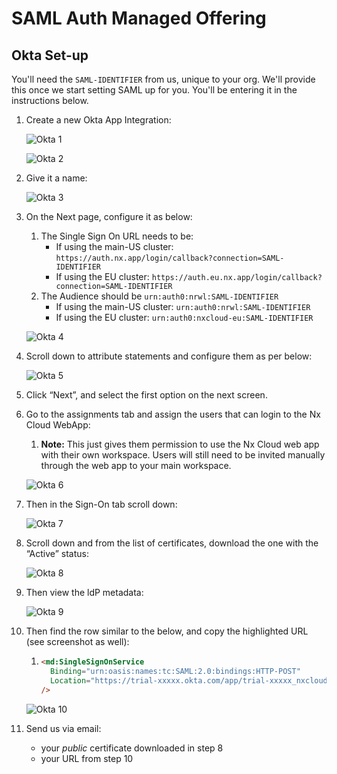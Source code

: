 # SAML Auth Managed Offering

## Okta Set-up

You'll need the `SAML-IDENTIFIER` from us, unique to your org. We'll provide this once we start setting SAML up for you.
You'll be entering it in the instructions below.

1. Create a new Okta App Integration:

   ![Okta 1](/nx-cloud/private/images/saml/okta_1.png)

   ![Okta 2](/nx-cloud/private/images/saml/okta_2.png)

2. Give it a name:

   ![Okta 3](/nx-cloud/private/images/saml/okta_3.png)

3. On the Next page, configure it as below:

   1. The Single Sign On URL needs to be:
      - If using the main-US cluster: `https://auth.nx.app/login/callback?connection=SAML-IDENTIFIER`
      - If using the EU cluster: `https://auth.eu.nx.app/login/callback?connection=SAML-IDENTIFIER`
   2. The Audience should be `urn:auth0:nrwl:SAML-IDENTIFIER`
      - If using the main-US cluster: `urn:auth0:nrwl:SAML-IDENTIFIER`
      - If using the EU cluster: `urn:auth0:nxcloud-eu:SAML-IDENTIFIER`

   ![Okta 4](/nx-cloud/private/images/saml/okta_4_public.png)

4. Scroll down to attribute statements and configure them as per below:

   ![Okta 5](/nx-cloud/private/images/saml/okta_5.png)

5. Click “Next”, and select the first option on the next screen.
6. Go to the assignments tab and assign the users that can login to the Nx Cloud WebApp:

   1. **Note:** This just gives them permission to use the Nx Cloud web app with their own workspace. Users will still need to be invited manually through the web app to your main workspace.

   ![Okta 6](/nx-cloud/private/images/saml/okta_6.png)

7. Then in the Sign-On tab scroll down:

   ![Okta 7](/nx-cloud/private/images/saml/okta_7.png)

8. Scroll down and from the list of certificates, download the one with the “Active” status:

   ![Okta 8](/nx-cloud/private/images/saml/okta_8.png)

9. Then view the ldP metadata:

   ![Okta 9](/nx-cloud/private/images/saml/okta_9.png)

10. Then find the row similar to the below, and copy the highlighted URL (see screenshot as well):

    1. ```html
       <md:SingleSignOnService
         Binding="urn:oasis:names:tc:SAML:2.0:bindings:HTTP-POST"
         Location="https://trial-xxxxx.okta.com/app/trial-xxxxx_nxcloudtest_1/xxxxxxxxx/sso/saml"
       />
       ```

    ![Okta 10](/nx-cloud/private/images/saml/okta_10.png)

11. Send us via email:
    - your _public_ certificate downloaded in step 8
    - your URL from step 10
